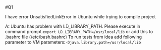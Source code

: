 #Q1

I have error UnsatisfiedLinkError in Ubuntu while trying to compile project

A: Ubuntu has problem with LD_LIBRARY_PATH. Please execute in command prompt
```export LD_LIBRARY_PATH=/usr/local/lib```
or add this to .bashrc file   (/etc/bash.bashrc)
To run tests from idea add following parameter to VM parameters:```-Djava.library.path=/usr/local/lib```